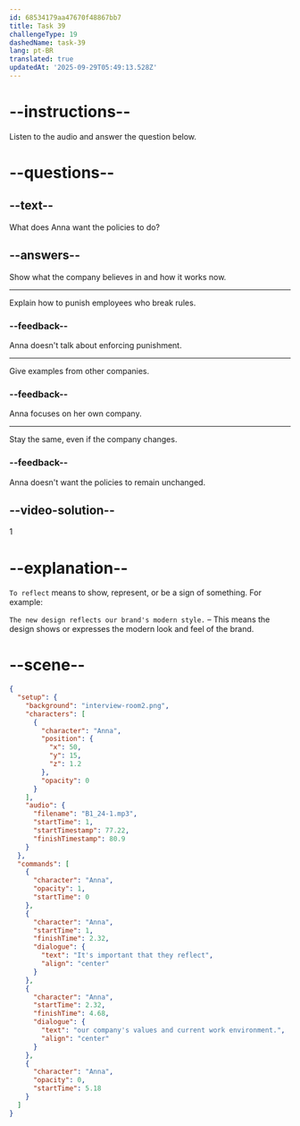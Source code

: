 ```yaml
---
id: 68534179aa47670f48867bb7
title: Task 39
challengeType: 19
dashedName: task-39
lang: pt-BR
translated: true
updatedAt: '2025-09-29T05:49:13.528Z'
---
```


<!-- (Audio) Anna: It's important that they reflect our company's values and current work environment. -->

# --instructions--

Listen to the audio and answer the question below.

# --questions--

## --text--

What does Anna want the policies to do?

## --answers--

Show what the company believes in and how it works now.

---

Explain how to punish employees who break rules.

### --feedback--

Anna doesn't talk about enforcing punishment.

---

Give examples from other companies.

### --feedback--

Anna focuses on her own company.

---

Stay the same, even if the company changes.

### --feedback--

Anna doesn't want the policies to remain unchanged.

## --video-solution--

1

# --explanation--

`To reflect` means to show, represent, or be a sign of something. For example:

`The new design reflects our brand's modern style.` – This means the design shows or expresses the modern look and feel of the brand.

# --scene--

```json
{
  "setup": {
    "background": "interview-room2.png",
    "characters": [
      {
        "character": "Anna",
        "position": {
          "x": 50,
          "y": 15,
          "z": 1.2
        },
        "opacity": 0
      }
    ],
    "audio": {
      "filename": "B1_24-1.mp3",
      "startTime": 1,
      "startTimestamp": 77.22,
      "finishTimestamp": 80.9
    }
  },
  "commands": [
    {
      "character": "Anna",
      "opacity": 1,
      "startTime": 0
    },
    {
      "character": "Anna",
      "startTime": 1,
      "finishTime": 2.32,
      "dialogue": {
        "text": "It's important that they reflect",
        "align": "center"
      }
    },
    {
      "character": "Anna",
      "startTime": 2.32,
      "finishTime": 4.68,
      "dialogue": {
        "text": "our company's values and current work environment.",
        "align": "center"
      }
    },
    {
      "character": "Anna",
      "opacity": 0,
      "startTime": 5.18
    }
  ]
}
```
